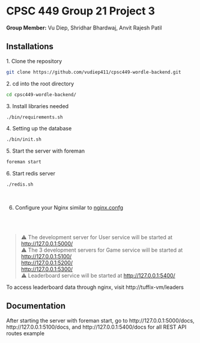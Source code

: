 # CPSC 449 Group 21 Project 3
<p><b>Group Member:</b> Vu Diep, Shridhar Bhardwaj, Anvit Rajesh Patil</p>

## Installations
<p>1. Clone the repository</p>

```sh
git clone https://github.com/vudiep411/cpsc449-wordle-backend.git
```
<p>2. cd into the root directory</p>

```sh
cd cpsc449-wordle-backend/
```
<p>3. Install libraries needed</p>

```sh
./bin/requirements.sh
```
<p>4. Setting up the database</p>

```sh
./bin/init.sh
```
<p>5. Start the server with foreman</p>

```sh
foreman start
```

<p>6. Start redis server</p>

```sh
./redis.sh
```
<br/>

6. Configure your Nginx similar to [nginx.confg](nginx.confg)

<br/>
<br/>


> ⚠ The development server for User service will be started at http://127.0.0.1:5000/ <br/>
> ⚠ The 3 development servers for Game service will be started at <br/>
http://127.0.0.1:5100/  <br/>
http://127.0.0.1:5200/  <br/>
http://127.0.0.1:5300/  <br/>
> ⚠ Leaderboard service will be started at http://127.0.0.1:5400/ <br/>

To access leaderboard data through nginx, visit http://tuffix-vm/leaders

## Documentation

<p>After starting the server with foreman start, go to http://127.0.0.1:5000/docs, http://127.0.0.1:5100/docs, and http://127.0.0.1:5400/docs for all REST API routes example</p>

